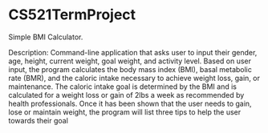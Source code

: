 # CS521TermProject

Simple BMI Calculator.

Description: Command-line application that asks user to input their gender, age, height, current weight, goal weight, and activity level. Based on user input, the program calculates the body mass index (BMI), basal metabolic rate (BMR), and the caloric intake necessary to achieve weight loss, gain, or maintenance. The caloric intake goal is determined by the BMI and is calculated for a weight loss or gain of 2lbs a week as recommended by health professionals. Once it has been shown that the user needs to gain, lose or maintain weight, the program will list three tips to help the user towards their goal
